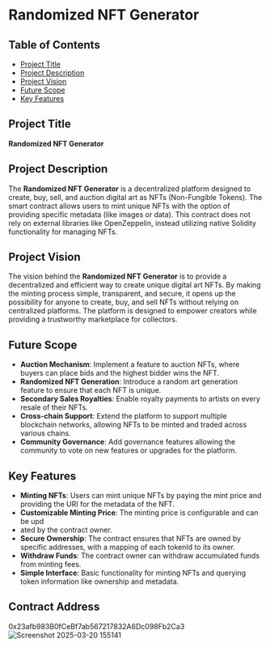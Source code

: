 # Randomized NFT Generator

## Table of Contents
- [Project Title](#project-title)
- [Project Description](#project-description)
- [Project Vision](#project-vision)
- [Future Scope](#future-scope)
- [Key Features](#key-features)

## Project Title

**Randomized NFT Generator**

## Project Description

The **Randomized NFT Generator** is a decentralized platform designed to create, buy, sell, and auction digital art as NFTs (Non-Fungible Tokens). The smart contract allows users to mint unique NFTs with the option of providing specific metadata (like images or data). This contract does not rely on external libraries like OpenZeppelin, instead utilizing native Solidity functionality for managing NFTs.

## Project Vision

The vision behind the **Randomized NFT Generator** is to provide a decentralized and efficient way to create unique digital art NFTs. By making the minting process simple, transparent, and secure, it opens up the possibility for anyone to create, buy, and sell NFTs without relying on centralized platforms. The platform is designed to empower creators while providing a trustworthy marketplace for collectors.

## Future Scope

- **Auction Mechanism**: Implement a feature to auction NFTs, where buyers can place bids and the highest bidder wins the NFT.
- **Randomized NFT Generation**: Introduce a random art generation feature to ensure that each NFT is unique.
- **Secondary Sales Royalties**: Enable royalty payments to artists on every resale of their NFTs.
- **Cross-chain Support**: Extend the platform to support multiple blockchain networks, allowing NFTs to be minted and traded across various chains.
- **Community Governance**: Add governance features allowing the community to vote on new features or upgrades for the platform.

## Key Features

- **Minting NFTs**: Users can mint unique NFTs by paying the mint price and providing the URI for the metadata of the NFT.
- **Customizable Minting Price**: The minting price is configurable and can be upd
- ated by the contract owner.
- **Secure Ownership**: The contract ensures that NFTs are owned by specific addresses, with a mapping of each tokenId to its owner.
- **Withdraw Funds**: The contract owner can withdraw accumulated funds from minting fees.
- **Simple Interface**: Basic functionality for minting NFTs and querying token information like ownership and metadata.

## Contract Address
0x23afb983B0fCeBf7ab567217832A6Dc098Fb2Ca3
![Screenshot 2025-03-20 155141](https://github.com/user-attachments/assets/e1dc61a2-a13f-4782-949a-798af2d13cff)
